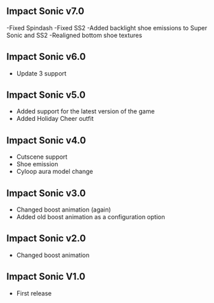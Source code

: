 ## Impact Sonic v7.0
-Fixed Spindash
-Fixed SS2
-Added backlight shoe emissions to Super Sonic and SS2
-Realigned bottom shoe textures

## Impact Sonic v6.0
- Update 3 support

## Impact Sonic v5.0
- Added support for the latest version of the game
- Added Holiday Cheer outfit

## Impact Sonic v4.0
- Cutscene support
- Shoe emission
- Cyloop aura model change

## Impact Sonic v3.0
- Changed boost animation (again)
- Added old boost animation as a configuration option

## Impact Sonic v2.0
- Changed boost animation

## Impact Sonic V1.0
- First release
